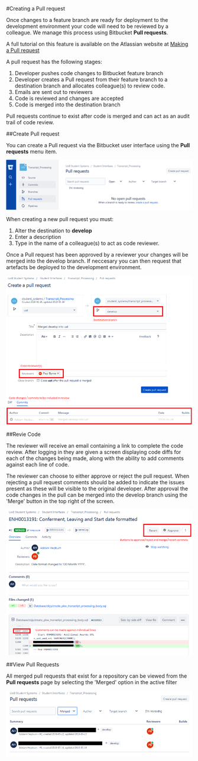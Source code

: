 #Creating a Pull request

Once changes to a feature branch are ready for deployment to the development environment your code will need to be reviewed by a colleague. We manage this process using Bitbucket **Pull requests**. 

A full tutorial on this feature is available on the Atlassian website at [Making a Pull request](https://www.atlassian.com/git/tutorials/making-a-pull-request)

A pull request has the following stages:

1. Developer pushes code changes to Bitbucket feature branch
2. Developer creates a Pull request from their feature branch to a destination branch and allocates colleague(s) to review code.
2. Emails are sent out to reviewers
3. Code is reviewed and changes are accepted
4. Code is merged into the destination branch

Pull requests continue to exist after code is merged and can act as an audit trail of code review. 

##Create Pull request

You can create a Pull request via the Bitbucket user interface using the **Pull requests** menu item.  

![Bitbucket Branches](pull-request-homepage.png)

When creating a new pull request you must:

1. Alter the destination to **develop**
2. Enter a description
3. Type in the name of a colleague(s) to act as code reviewer.

Once a Pull request has been approved by a reviewer your changes will be merged into the develop branch. If neccesary you can then request that artefacts be deployed to the development environment.

![Bitbucket Branches](pull-request-create.png)


##Revie Code

The reviewer will receive an email containing a link to complete the code review. After logging in they are given a screen displaying code diffs for each of the changes being made, along with the ability to add comments against each line of code. 

The reviewer can choose to either approve or reject the pull request. When rejecting a pull request comments should be added to indicate the issues present as these will be visible to the original developer. After approval the code changes in the pull can be merged into the develop branch using the 'Merge' button in the top right of the screen.

![Bitbucket Branches](pull-request.png)


##View Pull Requests

All merged pull requests that exist for a repository can be viewed from the **Pull requests** page by selecting the 'Merged' option in the active filter

![Bitbucket Branches](pull-request-view.png)